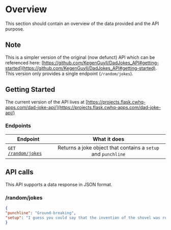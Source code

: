 # Overview

This section should contain an overview of the data provided and the API purpose. 

## Note

This is a simpler version of the original (now defunct) API which can be referenced here: [https://github.com/KegenGuyll/DadJokes_API#getting-started](https://github.com/KegenGuyll/DadJokes_API#getting-started). This version only provides a single endpoint (`/random/jokes`).

## Getting Started

The current version of the API lives at [https://projects.flask.cwhq-apps.com/dad-joke-api/](https://projects.flask.cwhq-apps.com/dad-joke-api/)

### Endpoints

| Endpoint                                                  |                                   What it does                                   |
| --------------------------------------------------------- | :------------------------------------------------------------------------------: |
| `GET` [`/random/jokes`](#random/jokes)                     |   Returns a joke object that contains a `setup` and `punchline`    |


## API calls

This API supports a data response in JSON format.

### /random/jokes

```json
{
"punchline": "Ground-breaking",
"setup": "I guess you could say that the invention of the shovel was really...."
}
```

